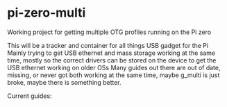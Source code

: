 # pi-zero-multi
Working project for getting multiple OTG profiles running on the Pi zero

This will be a tracker and container for all things USB gadget for the Pi
Mainly trying to get USB ethernet and mass storage working at the same time, mostly so the correct drivers can be stored on the device to get the USB ethernet working on older OSs
Many guides out there are out of date, missing, or never got both working at the same time, maybe g_multi is just broke, maybe there is something better.

Current guides:
